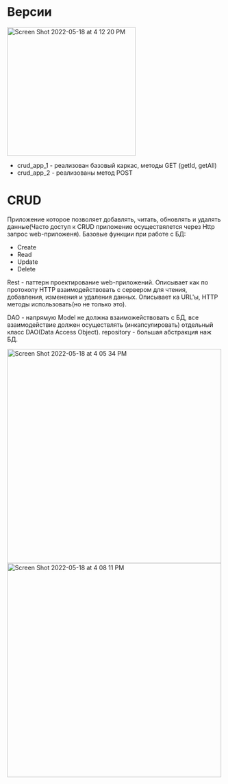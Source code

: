 # Версии
<img width="300" alt="Screen Shot 2022-05-18 at 4 12 20 PM" src="https://user-images.githubusercontent.com/92088165/169046853-3cfe9a83-ffb9-4dc9-92f2-eee704b1533b.png">

- crud_app_1 - реализован базовый каркас, методы GET (getId, getAll)
- crud_app_2 - реализованы метод POST
# CRUD
Приложение которое позволяет добавлять, читать, обновлять и удалять данные(Часто доступ к CRUD приложение осуществялется через Http запрос web-приложеня).
Базовые функции при работе с БД: 
- Create
- Read
- Update
- Delete

Rest - паттерн проектирование web-приложений. Описывает как по протоколу HTTP взаимодействовать с сервером для чтения, добавления, изменения и удаления данных. Описывает ка URL'ы, HTTP методы использовать(но не только это).

DAO - напрямую Model не должна взаиможействовать с БД, все взаимодействие должен осуществлять (инкапсулировать) отдельный класс DAO(Data Access Object).
repository - большая абстракция наж БД.

<img width="500" alt="Screen Shot 2022-05-18 at 4 05 34 PM" src="https://user-images.githubusercontent.com/92088165/169045880-70a593fa-7f84-416f-b91e-66045117810e.png">
<img width="500" alt="Screen Shot 2022-05-18 at 4 08 11 PM" src="https://user-images.githubusercontent.com/92088165/169046027-0c4040a5-481c-475c-9822-bb70c0aaa910.png">

